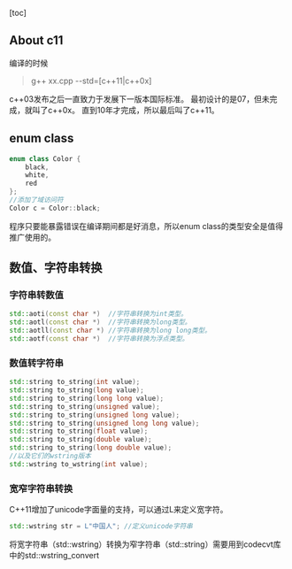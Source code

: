 [toc]

## About c11

编译的时候
> g++ xx.cpp --std=[c\+\+11|c\+\+0x]

c\+\+03发布之后一直致力于发展下一版本国际标准。
最初设计的是07，但未完成，就叫了c\+\+0x。
直到10年才完成，所以最后叫了c\+\+11。


## enum class

```cpp
enum class Color {
	black,
	white,
	red
};
//添加了域访问符
Color c = Color::black;
```

程序只要能暴露错误在编译期间都是好消息，所以enum class的类型安全是值得推广使用的。


## 数值、字符串转换
### 字符串转数值
```cpp
std::aoti(const char *)  //字符串转换为int类型。
std::aotl(const char *)  //字符串转换为long类型。
std::aotll(const char *) //字符串转换为long long类型。
std::aotf(const char *)  //字符串转换为浮点类型。
```

### 数值转字符串
```cpp
std::string to_string(int value);
std::string to_string(long value);
std::string to_string(long long value);
std::string to_string(unsigned value);
std::string to_string(unsigned long value);
std::string to_string(unsigned long long value);
std::string to_string(float value);
std::string to_string(double value);
std::string to_string(long double value);
//以及它们的wstring版本
std::wstring to_wstring(int value);
```


### 宽窄字符串转换
C++11增加了unicode字面量的支持，可以通过L来定义宽字符。
```cpp
std::wstring str = L"中国人"; //定义unicode字符串
```

将宽字符串（std::wstring）转换为窄字符串（std::string）需要用到codecvt库中的std::wstring_convert

